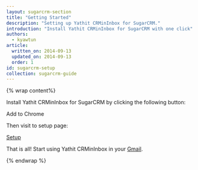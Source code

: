 ```yaml
---
layout: sugarcrm-section
title: "Getting Started"
description: "Setting up Yathit CRMinInbox for SugarCRM."
introduction: "Install Yathit CRMinInbox for SugarCRM with one click"
authors:
  - kyawtun
article:
  written_on: 2014-09-13
  updated_on: 2014-09-13
  order: 1
id: sugarcrm-setup
collection: sugarcrm-guide
---
```


{% wrap content%}

Install Yathit CRMinInbox for SugarCRM by clicking the following button:

<div class="centered">
    <a id="install-sugarcrm" class="button--primary themed">Add to Chrome</a>
</div>

Then visit to setup page:

<div class="centered">
    <a class="button--primary themed" href="chrome-extension://{{ site.sugarcrm.extension_id }}/setup.html">Setup</a>
</div>

That is all! Start using Yathit CRMinInbox in your [Gmail](https://mail.google.com).

{% endwrap %}
